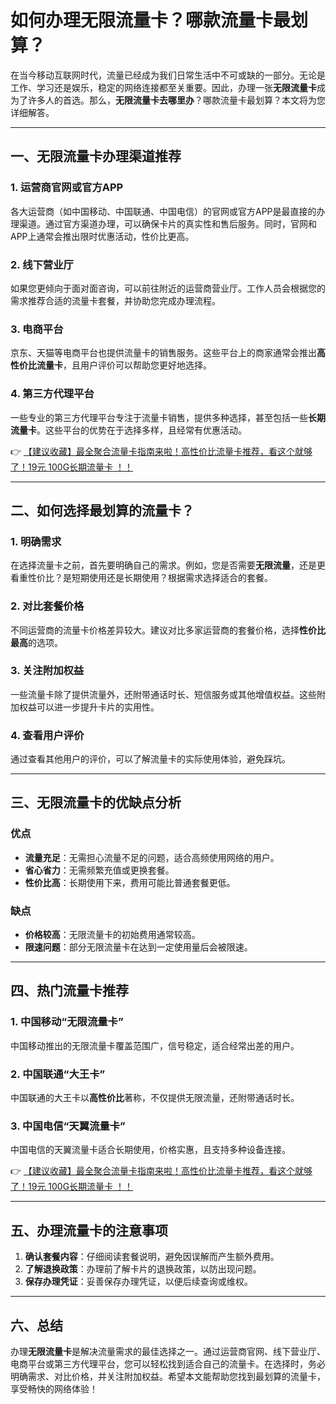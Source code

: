 # 如何办理无限流量卡？哪款流量卡最划算？

在当今移动互联网时代，流量已经成为我们日常生活中不可或缺的一部分。无论是工作、学习还是娱乐，稳定的网络连接都至关重要。因此，办理一张**无限流量卡**成为了许多人的首选。那么，**无限流量卡去哪里办**？哪款流量卡最划算？本文将为您详细解答。

---

## 一、无限流量卡办理渠道推荐

### 1. 运营商官网或官方APP
各大运营商（如中国移动、中国联通、中国电信）的官网或官方APP是最直接的办理渠道。通过官方渠道办理，可以确保卡片的真实性和售后服务。同时，官网和APP上通常会推出限时优惠活动，性价比更高。

### 2. 线下营业厅
如果您更倾向于面对面咨询，可以前往附近的运营商营业厅。工作人员会根据您的需求推荐合适的流量卡套餐，并协助您完成办理流程。

### 3. 电商平台
京东、天猫等电商平台也提供流量卡的销售服务。这些平台上的商家通常会推出**高性价比流量卡**，且用户评价可以帮助您更好地选择。

### 4. 第三方代理平台
一些专业的第三方代理平台专注于流量卡销售，提供多种选择，甚至包括一些**长期流量卡**。这些平台的优势在于选择多样，且经常有优惠活动。

👉 [【建议收藏】最全聚合流量卡指南来啦！高性价比流量卡推荐，看这个就够了！19元 100G长期流量卡 ！！](https://bit.ly/Liuliangka)

---

## 二、如何选择最划算的流量卡？

### 1. 明确需求
在选择流量卡之前，首先要明确自己的需求。例如，您是否需要**无限流量**，还是更看重性价比？是短期使用还是长期使用？根据需求选择适合的套餐。

### 2. 对比套餐价格
不同运营商的流量卡价格差异较大。建议对比多家运营商的套餐价格，选择**性价比最高**的选项。

### 3. 关注附加权益
一些流量卡除了提供流量外，还附带通话时长、短信服务或其他增值权益。这些附加权益可以进一步提升卡片的实用性。

### 4. 查看用户评价
通过查看其他用户的评价，可以了解流量卡的实际使用体验，避免踩坑。

---

## 三、无限流量卡的优缺点分析

### 优点
- **流量充足**：无需担心流量不足的问题，适合高频使用网络的用户。
- **省心省力**：无需频繁充值或更换套餐。
- **性价比高**：长期使用下来，费用可能比普通套餐更低。

### 缺点
- **价格较高**：无限流量卡的初始费用通常较高。
- **限速问题**：部分无限流量卡在达到一定使用量后会被限速。

---

## 四、热门流量卡推荐

### 1. 中国移动“无限流量卡”
中国移动推出的无限流量卡覆盖范围广，信号稳定，适合经常出差的用户。

### 2. 中国联通“大王卡”
中国联通的大王卡以**高性价比**著称，不仅提供无限流量，还附带通话时长。

### 3. 中国电信“天翼流量卡”
中国电信的天翼流量卡适合长期使用，价格实惠，且支持多种设备连接。

👉 [【建议收藏】最全聚合流量卡指南来啦！高性价比流量卡推荐，看这个就够了！19元 100G长期流量卡 ！！](https://bit.ly/Liuliangka)

---

## 五、办理流量卡的注意事项

1. **确认套餐内容**：仔细阅读套餐说明，避免因误解而产生额外费用。
2. **了解退换政策**：办理前了解卡片的退换政策，以防出现问题。
3. **保存办理凭证**：妥善保存办理凭证，以便后续查询或维权。

---

## 六、总结

办理**无限流量卡**是解决流量需求的最佳选择之一。通过运营商官网、线下营业厅、电商平台或第三方代理平台，您可以轻松找到适合自己的流量卡。在选择时，务必明确需求、对比价格，并关注附加权益。希望本文能帮助您找到最划算的流量卡，享受畅快的网络体验！